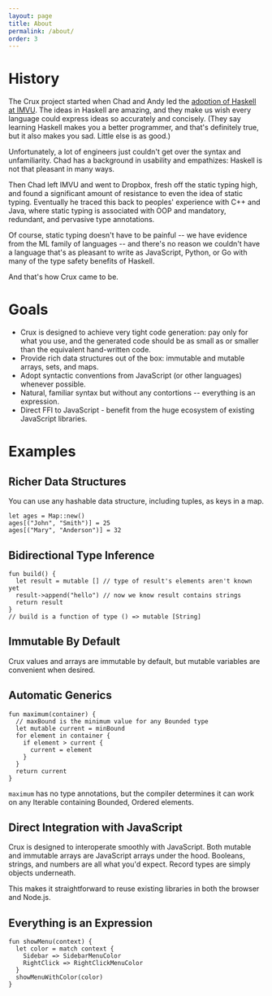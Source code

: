 ```yaml
---
layout: page
title: About
permalink: /about/
order: 3
---
```


# History

The Crux project started when Chad and Andy led the
[adoption of Haskell at IMVU](https://chadaustin.me/2016/06/the-story-of-haskell-at-imvu/).
The ideas in Haskell are amazing, and they make us wish every language could express ideas
so accurately and concisely.  (They say learning Haskell makes you a better programmer,
and that's definitely true, but it also makes you sad.  Little else is as good.)

Unfortunately, a lot of engineers just couldn't get over the syntax and unfamiliarity.
Chad has a background in usability and empathizes: Haskell is not that pleasant in many
ways.

Then Chad left IMVU and went to Dropbox, fresh off the static typing high, and found a
significant amount of resistance to even the idea of static typing.  Eventually he traced
this back to peoples' experience with C++ and Java, where static typing is associated with
OOP and mandatory, redundant, and pervasive type annotations.

Of course, static typing doesn't have to be painful -- we have evidence from the ML family
of languages -- and there's no reason we couldn't have a language that's as pleasant to write
as JavaScript, Python, or Go with many of the type safety benefits of Haskell.

And that's how Crux came to be.

# Goals

* Crux is designed to achieve very tight code generation: pay only for what you use, and the
  generated code should be as small as or smaller than the equivalent hand-written code.
* Provide rich data structures out of the box: immutable and mutable arrays, sets, and maps.
* Adopt syntactic conventions from JavaScript (or other languages) whenever possible.
* Natural, familiar syntax but without any contortions -- everything is an expression.
* Direct FFI to JavaScript - benefit from the huge ecosystem of existing JavaScript libraries.

# Examples

## Richer Data Structures

You can use any hashable data structure, including tuples, as keys in a map.

```crux
let ages = Map::new()
ages[("John", "Smith")] = 25
ages[("Mary", "Anderson")] = 32
```

## Bidirectional Type Inference

```crux
fun build() {
  let result = mutable [] // type of result's elements aren't known yet
  result->append("hello") // now we know result contains strings
  return result
}
// build is a function of type () => mutable [String]
```

## Immutable By Default

Crux values and arrays are immutable by default, but mutable variables
are convenient when desired.

## Automatic Generics

```crux
fun maximum(container) {
  // maxBound is the minimum value for any Bounded type
  let mutable current = minBound
  for element in container {
    if element > current {
      current = element
    }
  }
  return current
}
```

`maximum` has no type annotations, but the compiler determines it can work
on any Iterable containing Bounded, Ordered elements.

## Direct Integration with JavaScript

Crux is designed to interoperate smoothly with JavaScript.  Both mutable
and immutable arrays are JavaScript arrays under the hood.  Booleans, strings,
and numbers are all what you'd expect.  Record types are simply objects underneath.

This makes it straightforward to reuse existing libraries in both the browser
and Node.js.

## Everything is an Expression

```crux
fun showMenu(context) {
  let color = match context {
    Sidebar => SidebarMenuColor
    RightClick => RightClickMenuColor
  }
  showMenuWithColor(color)
}
```
